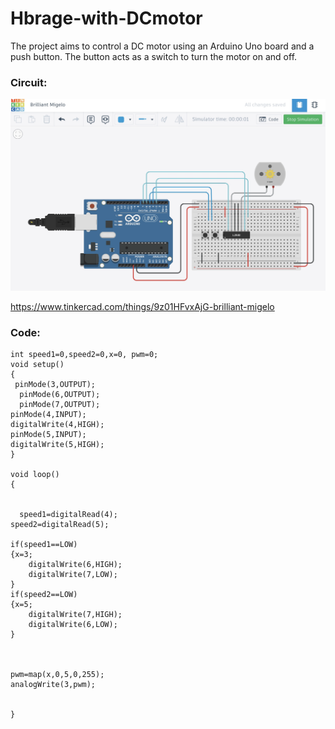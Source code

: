 # Hbrage-with-DCmotor

The project aims to control a DC motor using an Arduino Uno board and a push button. The button acts as a switch to turn the motor on and off.

### Circuit:


![image alt](https://github.com/safaais/Hbrage-with-DCmotor/blob/e031ede86e6642a57432f4cc51d23d64137e1192/IMG_2712.jpg)

https://www.tinkercad.com/things/9z01HFvxAjG-brilliant-migelo


### Code:

```
int speed1=0,speed2=0,x=0, pwm=0;
void setup()
{
 pinMode(3,OUTPUT);
  pinMode(6,OUTPUT);
  pinMode(7,OUTPUT);
pinMode(4,INPUT);
digitalWrite(4,HIGH);
pinMode(5,INPUT);
digitalWrite(5,HIGH);
}

void loop()
{
  
  
  speed1=digitalRead(4);
speed2=digitalRead(5);

if(speed1==LOW)
{x=3;
	digitalWrite(6,HIGH);
 	digitalWrite(7,LOW);
}
if(speed2==LOW)
{x=5;
	digitalWrite(7,HIGH);
 	digitalWrite(6,LOW);
}
  
  
  
pwm=map(x,0,5,0,255);
analogWrite(3,pwm);
  
  
}
```
